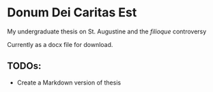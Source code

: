 # Donum Dei Caritas Est
My undergraduate thesis on St. Augustine and the *filioque* controversy

Currently as a docx file for download.

## TODOs:
* Create a Markdown version of thesis